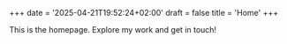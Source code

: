+++
date = '2025-04-21T19:52:24+02:00'
draft = false
title = 'Home'
+++

<p class="text">This is the homepage. Explore my work and get in touch!</p>
